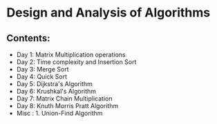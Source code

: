 # Design and Analysis of Algorithms

## Contents:
- Day 1: Matrix Multiplication operations
- Day 2: Time complexity and Insertion Sort
- Day 3: Merge Sort
- Day 4: Quick Sort
- Day 5: Dijkstra's Algorithm
- Day 6: Krushkal's Algorithm
- Day 7: Matrix Chain Multiplication
- Day 8: Knuth Morris Pratt Algorithm
- Misc : 1. Union-Find Algorithm
         
